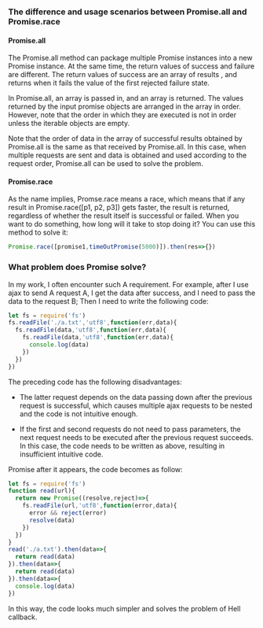 ### The difference and usage scenarios between Promise.all and Promise.race

#### Promise.all

The Promise.all method can package multiple Promise instances into a new Promise instance. At the same time, the return values of success and failure are different. The return values of success are an array of results , and returns when it fails the value of the first rejected failure state. 

In Promise.all, an array is passed in, and an array is returned. The values returned by the input promise objects are arranged in the array in order. However, note that the order in which they are executed is not in order unless the iterable objects are empty. 

Note that the order of data in the array of successful results obtained by Promise.all is the same as that received by Promise.all. In this case, when multiple requests are sent and data is obtained and used according to the request order, Promise.all can be used to solve the problem.

#### Promise.race

As the name implies, Promse.race means a race, which means that if any result in Promise.race([p1, p2, p3]) gets faster, the result is returned, regardless of whether the result itself is successful or failed. When you want to do something, how long will it take to stop doing it? You can use this method to solve it:
```js
Promise.race([promise1,timeOutPromise(5000)]).then(res=>{})
```

### What problem does Promise solve?

In my work, I often encounter such A requirement. For example, after I use ajax to send A request A, I get the data after success, and I need to pass the data to the request B; Then I need to write the following code:
```js
let fs = require('fs')
fs.readFile('./a.txt','utf8',function(err,data){
  fs.readFile(data,'utf8',function(err,data){
    fs.readFile(data,'utf8',function(err,data){
      console.log(data)
    })
  })
})
```
The preceding code has the following disadvantages:

- The latter request depends on the data passing down after the previous request is successful, which causes multiple ajax requests to be nested and the code is not intuitive enough. 

- If the first and second requests do not need to pass parameters, the next request needs to be executed after the previous request succeeds. In this case, the code needs to be written as above, resulting in insufficient intuitive code.

Promise after it appears, the code becomes as follow:
```js
let fs = require('fs')
function read(url){
  return new Promise((resolve,reject)=>{
    fs.readFile(url,'utf8',function(error,data){
      error && reject(error)
      resolve(data)
    })
  })
}
read('./a.txt').then(data=>{
  return read(data) 
}).then(data=>{
  return read(data)  
}).then(data=>{
  console.log(data)
})
```

In this way, the code looks much simpler and solves the problem of Hell callback.